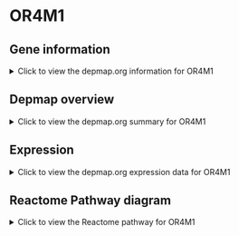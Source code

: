 <h1>OR4M1</h1>

<h2>Gene information</h2>
<details>
  <summary>Click to view the depmap.org information for OR4M1</summary>
  <p><a href="https://depmap.org/portal/gene/OR4M1?tab=about" target="_BLANK">Open page in a new tab...</a></p>
  <iframe src="https://depmap.org/portal/gene/OR4M1?tab=about" style="border:none;width:100%;height:800px"></iframe>
</details>

<h2>Depmap overview</h2>
<details>
  <summary>Click to view the depmap.org summary for OR4M1</summary>
  <p><a href="https://depmap.org/portal/gene/OR4M1?tab=overview" target="_BLANK">Open page in a new tab...</a></p>
  <iframe src="https://depmap.org/portal/gene/OR4M1?tab=overview" style="border:none;width:100%;height:800px"></iframe>
</details>

<h2>Expression</h2>
<details>
  <summary>Click to view the depmap.org expression data for OR4M1</summary>
  <p><a href="https://depmap.org/portal/gene/OR4M1?tab=characterization" target="_BLANK">Open page in a new tab...</a></p>
  <iframe src="https://depmap.org/portal/gene/OR4M1?tab=characterization" style="border:none;width:100%;height:800px"></iframe>
</details>



<h2>Reactome Pathway diagram</h2>
<details>
  <summary>Click to view the Reactome pathway for OR4M1</summary>
  <p><a href="https://reactome.org/PathwayBrowser/#/R-HSA-381753" target="_BLANK">Open page in a new tab...</a></p>
  <p>Olfactory Signaling Pathway</p>
<iframe src="https://reactome.org/PathwayBrowser/#/R-HSA-381753" style="border:none;width:100%;height:800px"></iframe>
</details>



